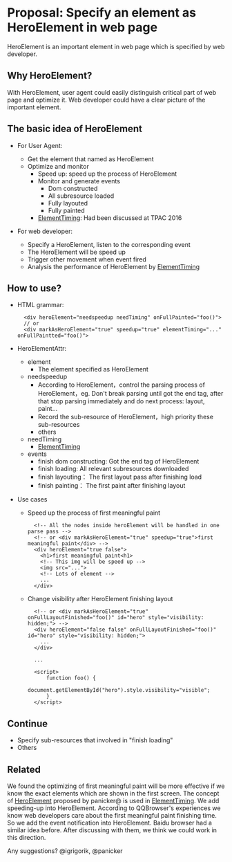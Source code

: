 # Proposal: Specify an element as HeroElement in web page

HeroElement is an important element in web page which is specified by web developer.

## Why HeroElement?

With HeroElement, user agent could easily distinguish critical part of web page and optimize it. Web developer could have a clear picture of the important element.

## The basic idea of HeroElement

- For User Agent:
	- Get the element that named as HeroElement
	- Optimize and monitor
		- Speed up: speed up the process of HeroElement
		- Monitor and generate events
			- Dom constructed
			- All subresource loaded
			- Fully layouted
			- Fully painted
		- [ElementTiming](https://github.com/w3c/charter-webperf/issues/30): Had been discussed at TPAC 2016

- For web developer:
	- Specify a HeroElement, listen to the corresponding event
	- The HeroElement will be speed up
	- Trigger other movement when event fired
	- Analysis the performance of HeroElement by [ElementTiming](https://github.com/w3c/charter-webperf/issues/30)

## How to use?

- HTML grammar:

		<div heroElement="needspeedup needTiming" onFullPainted="foo()">
		// or
		<div markAsHeroElement="true" speedup="true" elementTiming="..." onFullPaintted="foo()">

- HeroElementAttr:
	- element
		- The element specified as HeroElement
	- needspeedup
		- According to HeroElement，control the parsing process of HeroElement，eg. Don't break parsing until got the end tag, after that stop parsing immediately and do next process: layout, paint...
		- Record the sub-resource of HeroElement，high priority these sub-resources
		- others
	- needTiming
		- [ElementTiming](https://github.com/w3c/charter-webperf/issues/30)
	- events
		- finish dom constructing: Got the end tag of HeroElement
		- finish loading: All relevant subresources downloaded
		- finish layouting： The first layout pass after finishing load
		- finish painting： The first paint after finishing layout

- Use cases
	- Speed up the process of first meaningful paint

			<!-- All the nodes inside heroElement will be handled in one parse pass -->
			<!-- or <div markAsHeroElement="true" speedup="true">first meaningful paint</div> -->
			<div heroElement="true false">
			  <h1>first meaningful paint<h1>
			  <!-- This img will be speed up -->
			  <img src="...">
			  <!-- Lots of element -->
			  ...
			</div>
			

	- Change visibility after HeroElement finishing layout 

			<!-- or <div markAsHeroElement="true" onFullLayoutFinished="foo()" id="hero" style="visibility: hidden;"> -->
			<div heroElement="false false" onFullLayoutFinished="foo()" id="hero" style="visibility: hidden;">
			  ...
			</div>

			...

			<script>
				function foo() {
					document.getElementById("hero").style.visibility="visible";
				}
			</script>

## Continue

- Specify sub-resources that involved in "finish loading"
- Others

## Related

We found the optimizing of first meaningful paint will be more effective if we know the exact elements which are shown in the first screen. The concept of [HeroElement](https://docs.google.com/document/d/1yRYfYR1DnHtgwC4HRR04ipVVhT1h5gkI6yPmKCgJkyQ/edit#) proposed by panicker@ is used in [ElementTiming](https://github.com/w3c/charter-webperf/issues/30). We add speeding-up into HeroElement. According to QQBrowser's experiences we know web developers care about the first meaningful paint finishing time. So we add the event notification into HeroElement. Baidu browser had a similar idea before. After discussing with them, we think we could work in this direction.

Any suggestions? @igrigorik, @panicker